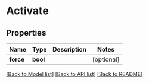 # Activate

## Properties
Name | Type | Description | Notes
------------ | ------------- | ------------- | -------------
**force** | **bool** |  | [optional] 

[[Back to Model list]](../README.md#documentation-for-models) [[Back to API list]](../README.md#documentation-for-api-endpoints) [[Back to README]](../README.md)


